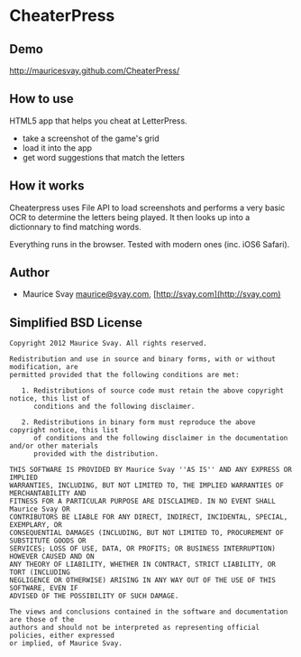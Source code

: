 CheaterPress
============

Demo
----

http://mauricesvay.github.com/CheaterPress/

How to use
----------

HTML5 app that helps you cheat at LetterPress. 

- take a screenshot of the game's grid
- load it into the app
- get word suggestions that match the letters

How it works
------------

Cheaterpress uses File API to load screenshots and performs a very basic OCR to determine the letters being played. It then looks up into a dictionnary to find matching words.

Everything runs in the browser. Tested with modern ones (inc. iOS6 Safari).

Author
------

* Maurice Svay <maurice@svay.com>, [http://svay.com](http://svay.com)

Simplified BSD License
----------------------

    Copyright 2012 Maurice Svay. All rights reserved.

    Redistribution and use in source and binary forms, with or without modification, are
    permitted provided that the following conditions are met:

       1. Redistributions of source code must retain the above copyright notice, this list of
          conditions and the following disclaimer.

       2. Redistributions in binary form must reproduce the above copyright notice, this list
          of conditions and the following disclaimer in the documentation and/or other materials
          provided with the distribution.

    THIS SOFTWARE IS PROVIDED BY Maurice Svay ''AS IS'' AND ANY EXPRESS OR IMPLIED
    WARRANTIES, INCLUDING, BUT NOT LIMITED TO, THE IMPLIED WARRANTIES OF MERCHANTABILITY AND
    FITNESS FOR A PARTICULAR PURPOSE ARE DISCLAIMED. IN NO EVENT SHALL Maurice Svay OR
    CONTRIBUTORS BE LIABLE FOR ANY DIRECT, INDIRECT, INCIDENTAL, SPECIAL, EXEMPLARY, OR
    CONSEQUENTIAL DAMAGES (INCLUDING, BUT NOT LIMITED TO, PROCUREMENT OF SUBSTITUTE GOODS OR
    SERVICES; LOSS OF USE, DATA, OR PROFITS; OR BUSINESS INTERRUPTION) HOWEVER CAUSED AND ON
    ANY THEORY OF LIABILITY, WHETHER IN CONTRACT, STRICT LIABILITY, OR TORT (INCLUDING
    NEGLIGENCE OR OTHERWISE) ARISING IN ANY WAY OUT OF THE USE OF THIS SOFTWARE, EVEN IF
    ADVISED OF THE POSSIBILITY OF SUCH DAMAGE.

    The views and conclusions contained in the software and documentation are those of the
    authors and should not be interpreted as representing official policies, either expressed
    or implied, of Maurice Svay.
